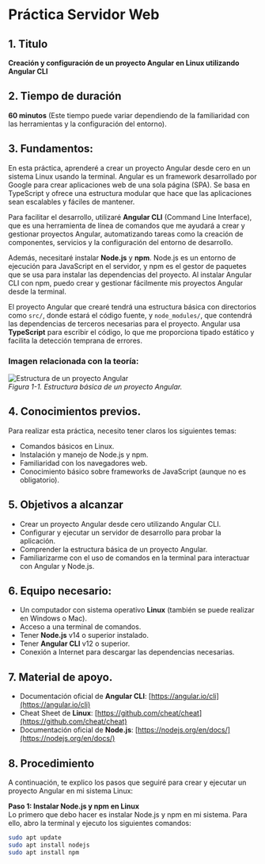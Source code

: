 # Práctica Servidor Web

## 1. Titulo
**Creación y configuración de un proyecto Angular en Linux utilizando Angular CLI**

## 2. Tiempo de duración
**60 minutos** (Este tiempo puede variar dependiendo de la familiaridad con las herramientas y la configuración del entorno).

## 3. Fundamentos:

En esta práctica, aprenderé a crear un proyecto Angular desde cero en un sistema Linux usando la terminal. Angular es un framework desarrollado por Google para crear aplicaciones web de una sola página (SPA). Se basa en TypeScript y ofrece una estructura modular que hace que las aplicaciones sean escalables y fáciles de mantener.

Para facilitar el desarrollo, utilizaré **Angular CLI** (Command Line Interface), que es una herramienta de línea de comandos que me ayudará a crear y gestionar proyectos Angular, automatizando tareas como la creación de componentes, servicios y la configuración del entorno de desarrollo.

Además, necesitaré instalar **Node.js** y **npm**. Node.js es un entorno de ejecución para JavaScript en el servidor, y npm es el gestor de paquetes que se usa para instalar las dependencias del proyecto. Al instalar Angular CLI con npm, puedo crear y gestionar fácilmente mis proyectos Angular desde la terminal.

El proyecto Angular que crearé tendrá una estructura básica con directorios como `src/`, donde estará el código fuente, y `node_modules/`, que contendrá las dependencias de terceros necesarias para el proyecto. Angular usa **TypeScript** para escribir el código, lo que me proporciona tipado estático y facilita la detección temprana de errores.

### Imagen relacionada con la teoría:
![Estructura de un proyecto Angular](https://example.com/estructura-angular.jpg)  
*Figura 1-1. Estructura básica de un proyecto Angular.*

## 4. Conocimientos previos.

Para realizar esta práctica, necesito tener claros los siguientes temas:

- Comandos básicos en Linux.
- Instalación y manejo de Node.js y npm.
- Familiaridad con los navegadores web.
- Conocimiento básico sobre frameworks de JavaScript (aunque no es obligatorio).

## 5. Objetivos a alcanzar

- Crear un proyecto Angular desde cero utilizando Angular CLI.
- Configurar y ejecutar un servidor de desarrollo para probar la aplicación.
- Comprender la estructura básica de un proyecto Angular.
- Familiarizarme con el uso de comandos en la terminal para interactuar con Angular y Node.js.

## 6. Equipo necesario:

- Un computador con sistema operativo **Linux** (también se puede realizar en Windows o Mac).
- Acceso a una terminal de comandos.
- Tener **Node.js** v14 o superior instalado.
- Tener **Angular CLI** v12 o superior.
- Conexión a Internet para descargar las dependencias necesarias.

## 7. Material de apoyo.

- Documentación oficial de **Angular CLI**: [https://angular.io/cli](https://angular.io/cli)
- Cheat Sheet de **Linux**: [https://github.com/cheat/cheat](https://github.com/cheat/cheat)
- Documentación oficial de **Node.js**: [https://nodejs.org/en/docs/](https://nodejs.org/en/docs/)

## 8. Procedimiento

A continuación, te explico los pasos que seguiré para crear y ejecutar un proyecto Angular en mi sistema Linux:

**Paso 1: Instalar Node.js y npm en Linux**  
Lo primero que debo hacer es instalar Node.js y npm en mi sistema. Para ello, abro la terminal y ejecuto los siguientes comandos:

```bash
sudo apt update
sudo apt install nodejs
sudo apt install npm


